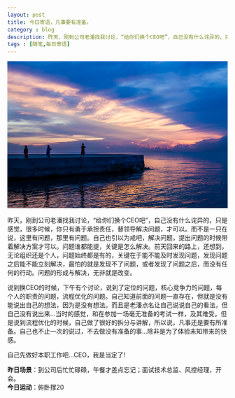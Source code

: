 ```yaml
---
layout: post
title: 今日寄语，凡事要有准备。
category : blog
description: 昨天，刚到公司老潘找我讨论，“给你们换个CEO吧”，自己没有什么诧异的，只是感觉，很多时候，你只有勇于承担责任，替领导解决问题，才可以。而不是一只在说，这里有问题，那里有问题。自己也引以为戒吧，解决问题，提出问题的时候带着解决方案才可以。问题谁都能提，关键是怎么解决。前天回来的路上，还想到，无论组织还是个人，问题始终都是有的，关键在于能不能及时发现问题，发现问题之后能不能立刻解决，最怕的就是发现不了问题，或者发现了问题之后，而没有任何的行动。问题的形成与解决，无非就是改变。
tags : [随笔,每日寄语]
---
```


![](/assets/images/post/20141029.jpg)

昨天，刚到公司老潘找我讨论，“给你们换个CEO吧”，自己没有什么诧异的，只是感觉，很多时候，你只有勇于承担责任，替领导解决问题，才可以。而不是一只在说，这里有问题，那里有问题。自己也引以为戒吧，解决问题，提出问题的时候带着解决方案才可以。问题谁都能提，关键是怎么解决。前天回来的路上，还想到，无论组织还是个人，问题始终都是有的，关键在于能不能及时发现问题，发现问题之后能不能立刻解决，最怕的就是发现不了问题，或者发现了问题之后，而没有任何的行动。问题的形成与解决，无非就是改变。

说到换CEO的时候，下午有个讨论，说到了定位的问题，核心竞争力的问题，每个人的职责的问题，流程优化的问题。自己知道前面的问题一直存在，但就是没有能说出自己的想法，因为是没有想法。而且是老潘点名让自己说说自己的看法，但自己没有说出来...当时的感觉，和在参加一场毫无准备的考试一样，及其难受。但是说到流程优化的时候，自己做了很好的拆分与讲解，所以说，凡事还是要有所准备。自己也不止一次的说过，不去做没有准备的事...除非是为了体验未知带来的快感。

自己先做好本职工作吧...CEO，我是当定了!

**昨日场景**：到公司后忙忙碌碌，午餐才差点忘记；面试技术总监、风控经理，开会。  
**今日运动**：俯卧撑20

